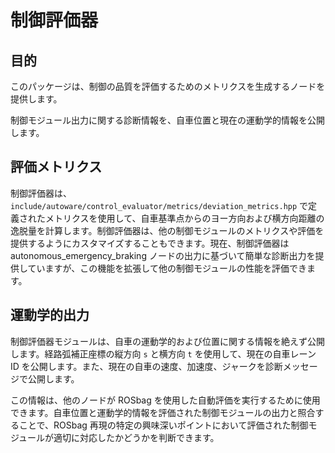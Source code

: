 # 制御評価器

## 目的

このパッケージは、制御の品質を評価するためのメトリクスを生成するノードを提供します。

制御モジュール出力に関する診断情報を、自車位置と現在の運動学的情報を公開します。

## 評価メトリクス

制御評価器は、`include/autoware/control_evaluator/metrics/deviation_metrics.hpp` で定義されたメトリクスを使用して、自車基準点からのヨー方向および横方向距離の逸脱量を計算します。制御評価器は、他の制御モジュールのメトリクスや評価を提供するようにカスタマイズすることもできます。現在、制御評価器は autonomous_emergency_braking ノードの出力に基づいて簡単な診断出力を提供していますが、この機能を拡張して他の制御モジュールの性能を評価できます。

## 運動学的出力

制御評価器モジュールは、自車の運動学的および位置に関する情報を絶えず公開します。経路弧補正座標の縦方向 `s` と横方向 `t` を使用して、現在の自車レーン ID を公開します。また、現在の自車の速度、加速度、ジャークを診断メッセージで公開します。

この情報は、他のノードが ROSbag を使用した自動評価を実行するために使用できます。自車位置と運動学的情報を評価された制御モジュールの出力と照合することで、ROSbag 再現の特定の興味深いポイントにおいて評価された制御モジュールが適切に対応したかどうかを判断できます。
